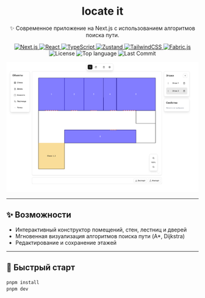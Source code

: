 <div align="center">
  <h1>locate it</h1>
  <p>
    ✨ Современное приложение на Next.js с использованием алгоритмов поиска пути.  
  </p>

  <p>
    <a href="https://nextjs.org">
      <img src="https://img.shields.io/badge/Next.js-13+-black?logo=next.js" alt="Next.js" />
    </a>
    <a href="https://react.dev">
      <img src="https://img.shields.io/badge/React-18-61DAFB?logo=react" alt="React" />
    </a>
    <a href="https://www.typescriptlang.org/">
      <img src="https://img.shields.io/badge/TypeScript-4+-3178C6?logo=typescript" alt="TypeScript" />
    </a>
    <a href="https://zustand-demo.pmnd.rs/">
      <img src="https://img.shields.io/badge/Zustand-state--mgmt-yellow" alt="Zustand" />
    </a>
    <a href="https://tailwindcss.com/">
      <img src="https://img.shields.io/badge/TailwindCSS-3+-38B2AC?logo=tailwindcss" alt="TailwindCSS" />
    </a>
    <a href="https://github.com/fabricjs/fabric.js/">
      <img src="https://img.shields.io/badge/Fabric.js-6.1.0-blue" alt="Fabric.js" />
    </a>
    <img src="https://img.shields.io/github/license/aaevt/locateit" alt="License" />
    <img src="https://img.shields.io/github/languages/top/aaevt/locateit" alt="Top language" />
    <img src="https://img.shields.io/github/last-commit/aaevt/locateit" alt="Last Commit" />
  </p>
  
  <img src="public/ui-image.png" alt="Constructor Screenshot" width="600"/>
</div>

---

## ✨ Возможности

- Интерактивный конструктор помещений, стен, лестниц и дверей
- Мгновенная визуализация алгоритмов поиска пути (A*, Dijkstra)
- Редактирование и сохранение этажей

---

## 🚀 Быстрый старт

```bash
pnpm install
pnpm dev
